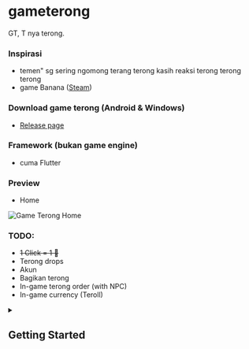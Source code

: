 # gameterong

GT, T nya terong.

### Inspirasi
- temen" sg sering ngomong terang terong kasih reaksi terong terong terong
- game Banana ([Steam](https://store.steampowered.com/app/2923300/Banana))

### Download game terong (Android & Windows)
- [Release page](https://github.com/ramasii/game-terong/releases)

### Framework (bukan game engine)
- cuma Flutter

### Preview
- Home

![Game Terong Home](https://i.imgur.com/hZR48w7.png)

### TODO:
- ~~1 Click = 1 🍆~~
- Terong drops
- Akun
- Bagikan terong
- In-game terong order (with NPC)
- In-game currency (Teroll)

<details>
<summary><h2>Getting Started</h2></summary>
<br>
<p>This project is a starting point for a Flutter application.</p>
<p>A few resources to get you started if this is your first Flutter project:</p>
  
<ul>
  <li><a href="https://docs.flutter.dev/get-started/codelab">Lab: Write your first Flutter app</a></li>
  <li><a href="https://docs.flutter.dev/cookbook">Cookbook: Useful Flutter samples</a></li>
</ul>

<p>
  For help getting started with Flutter development, view the
<a href="https://docs.flutter.dev/">online documentation</a>, which offers tutorials,
samples, guidance on mobile development, and a full API reference.
</p>
</details>
